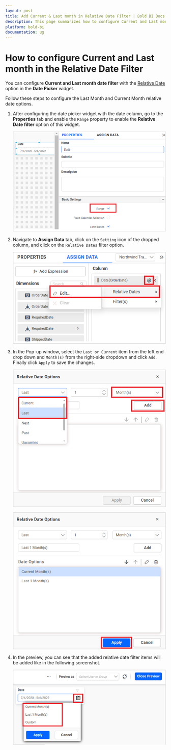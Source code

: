 ```yaml
---
layout: post
title: Add Current & Last month in Relative Date Filter | Bold BI Docs
description: This page summarizes how to configure Current and Last month in the Relative Date Filter option in the Date Picker widget Bold BI application.
platform: bold-bi
documentation: ug
---
```


# How to configure Current and Last month in the Relative Date Filter

You can configure **Current and Last month date filter** with the [Relative Date](/visualizing-data/visualization-widgets/date-picker/#how-to-configure-relative-dates-to-datepicker) option in the **Date Picker** widget.

Follow these steps to configure the Last Month and Current Month relative date options.

1. After configuring the date picker widget with the date column, go to the **Properties** tab and enable the `Range` property to enable the **Relative Date filter** option of this widget.

    ![Enable Range Property](/static/assets/faq/images/enable-range-property.png)

2. Navigate to **Assign Data** tab, click on the `Setting` icon of the dropped column, and click on the `Relative Dates` filter option.

    ![Select Relative Date option](/static/assets/faq/images/select-relative-dates-option.png)

3. In the Pop-up window, select the `Last or Current` item from the left end drop down and `Month(s)` from the right-side dropdown and click `Add`. Finally click `Apply` to save the changes.

    ![Add Last and Current Relative Date](/static/assets/faq/images/add-last-and-current-relative-date-options.png)

    ![Apply added Relative Date options](/static/assets/faq/images/apply-added-relative-date-options.png)

4. In the preview, you can see that the added relative date filter items will be added like in the following screenshot. 

    ![Relative Date Preview](/static/assets/faq/images/relative-date-preview.png)